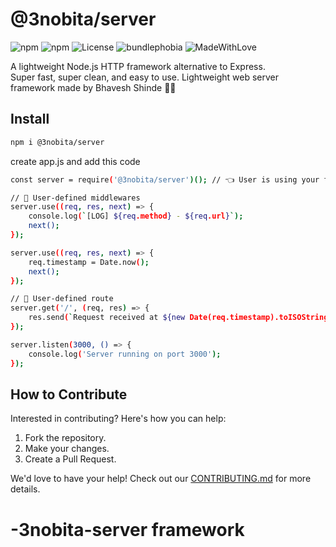 # @3nobita/server


![npm](https://img.shields.io/npm/v/@3nobita/server?color=blue&label=npm%20version)
![npm](https://img.shields.io/npm/dw/@3nobita/server?color=green&label=weekly%20downloads)
![License](https://img.shields.io/npm/l/@3nobita/server?color=brightgreen)
![bundlephobia](https://img.shields.io/bundlephobia/minzip/@3nobita/server?label=bundle%20size)
![MadeWithLove](https://img.shields.io/badge/Made%20with-%E2%9D%A4%EF%B8%8F%20by%20Bhavesh-teal)


A lightweight Node.js HTTP framework alternative to Express.  
Super fast, super clean, and easy to use.
Lightweight web server framework made by Bhavesh Shinde 🧠🔥

## Install

```bash
npm i @3nobita/server
```
create app.js and add this code
```bash
const server = require('@3nobita/server')(); // 👈 User is using your framework

// 🧩 User-defined middlewares
server.use((req, res, next) => {
    console.log(`[LOG] ${req.method} - ${req.url}`);
    next();
});

server.use((req, res, next) => {
    req.timestamp = Date.now();
    next();
});

// 🚀 User-defined route
server.get('/', (req, res) => {
    res.send(`Request received at ${new Date(req.timestamp).toISOString()}`);
});

server.listen(3000, () => {
    console.log('Server running on port 3000');
});
```
## How to Contribute
Interested in contributing? Here's how you can help:

1. Fork the repository.
2. Make your changes.
3. Create a Pull Request.

We'd love to have your help! Check out our [CONTRIBUTING.md](CONTRIBUTING.md) for more details.


# -3nobita-server framework 
